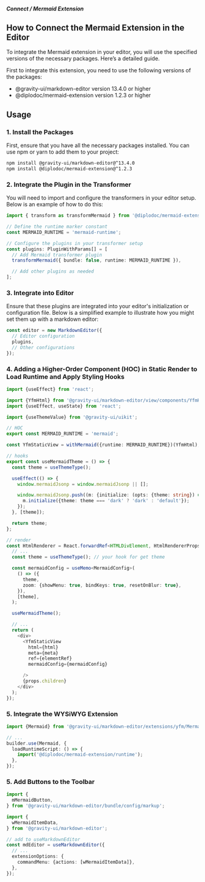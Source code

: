 ##### Connect / Mermaid Extension

## How to Connect the Mermaid Extension in the Editor

To integrate the Mermaid extension in your editor, you will use the specified versions of the necessary packages. Here’s a detailed guide.

First to integrate this extension, you need to use the following versions of the packages:

- @gravity-ui/markdown-editor version 13.4.0 or higher
- @diplodoc/mermaid-extension version 1.2.3 or higher

## Usage

### 1. Install the Packages

First, ensure that you have all the necessary packages installed. You can use npm or yarn to add them to your project:

```bash
npm install @gravity-ui/markdown-editor@^13.4.0
npm install @diplodoc/mermaid-extension@^1.2.3
```


### 2. Integrate the Plugin in the Transformer

You will need to import and configure the transformers in your editor setup. Below is an example of how to do this:

```typescript
import { transform as transformMermaid } from '@diplodoc/mermaid-extension';

// Define the runtime marker constant
const MERMAID_RUNTIME = 'mermaid-runtime';

// Configure the plugins in your transformer setup
const plugins: PluginWithParams[] = [
  // Add Mermaid transformer plugin
  transformMermaid({ bundle: false, runtime: MERMAID_RUNTIME }),

  // Add other plugins as needed
];
```

### 3. Integrate into Editor

Ensure that these plugins are integrated into your editor's initialization or configuration file. Below is a simplified example to illustrate how you might set them up with a markdown editor:

```ts
const editor = new MarkdownEditor({
  // Editor configuration
  plugins,
  // Other configurations
});
```

### 4. Adding a Higher-Order Component (HOC) in Static Render to Load Runtime and Apply Styling Hooks

```ts
import {useEffect} from 'react';

import {YfmHtml} from '@gravity-ui/markdown-editor/view/components/YfmHtml';
import {useEffect, useState} from 'react';

import {useThemeValue} from '@gravity-ui/uikit';

// HOC
export const MERMAID_RUNTIME = 'mermaid';

const YfmStaticView = withMermaid({runtime: MERMAID_RUNTIME})(YfmHtml);

// hooks
export const useMermaidTheme = () => {
  const theme = useThemeType();

  useEffect(() => {
    window.mermaidJsonp = window.mermaidJsonp || [];

    window.mermaidJsonp.push((m: {initialize: (opts: {theme: string}) => void}) => {
      m.initialize({theme: theme === 'dark' ? 'dark' : 'default'});
    });
  }, [theme]);

  return theme;
};

// render
const HtmlRenderer = React.forwardRef<HTMLDivElement, HtmlRendererProps>((props, ref) => {
  // ...
  const theme = useThemeType(); // your hook for get theme

  const mermaidConfig = useMemo<MermaidConfig>(
    () => ({
      theme,
      zoom: {showMenu: true, bindKeys: true, resetOnBlur: true},
    }),
    [theme],
  );

  useMermaidTheme();

  // ...
  return (
    <div>
      <YfmStaticView
        html={html}
        meta={meta}
        ref={elementRef}
        mermaidConfig={mermaidConfig}

      />
      {props.children}
    </div>
  );
});

```


### 5. Integrate the WYSiWYG Extension

```ts
import {Mermaid} from '@gravity-ui/markdown-editor/extensions/yfm/Mermaid';

// ...
builder.use(Mermaid, {
  loadRuntimeScript: () => {
    import('@diplodoc/mermaid-extension/runtime');
  },
});
```

### 5. Add Buttons to the Toolbar

```ts
import {
  mMermaidButton,
} from '@gravity-ui/markdown-editor/bundle/config/markup';

import {
  wMermaidItemData,
} from '@gravity-ui/markdown-editor';

// add to useMarkdownEditor
const mdEditor = useMarkdownEditor({
  // ...
  extensionOptions: {
    commandMenu: {actions: [wMermaidItemData]},
  },
});

```

